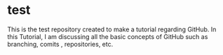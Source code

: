 # test
This is the test repository created to make a tutorial regarding GitHub.
In this Tutorial, I am discussing all the basic concepts of GitHub such as branching, comits , repositories, etc.

